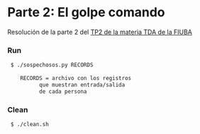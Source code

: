 # Parte 2: El golpe comando

Resolución de la parte 2 del [TP2 de la materia TDA de la FIUBA](https://algoritmos-rw.github.io/tda/2019-1c/tp2/)

### Run

```bash
 $ ./sospechosos.py RECORDS
	
	RECORDS = archivo con los registros
		  que muestran entrada/salida
		  de cada persona
```

### Clean

```bash
 $ ./clean.sh
```

